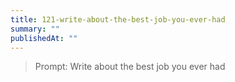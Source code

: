 ```yaml
---
title: 121-write-about-the-best-job-you-ever-had
summary: ""
publishedAt: ""
---
```


> Prompt: Write about the best job you ever had

